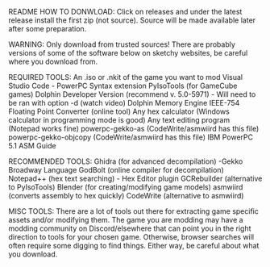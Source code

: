 README
HOW TO DONWLOAD: 
Click on releases and under the latest release install the first zip (not source).
Source will be made available later after some preparation.

WARNING: Only download from trusted sources!
There are probably versions of some of the software below
on sketchy websites, be careful where you download from.

REQUIRED TOOLS:
An .iso or .nkit of the game you want to mod
Visual Studio Code
    - PowerPC Syntax extension
PyIsoTools (for GameCube games)
Dolphin Developer Version (recommend v. 5.0-5971)
    - Will need to be ran with option -d (watch video)
Dolphin Memory Engine
IEEE-754 Floating Point Converter (online tool)
Any hex calculator (Windows calculator in programming mode is good)
Any text editing program (Notepad works fine)
powerpc-gekko-as (CodeWrite/asmwiird has this file)
powerpc-gekko-objcopy (CodeWrite/asmwiird has this file)
IBM PowerPC 5.1 ASM Guide

RECOMMENDED TOOLS:
Ghidra (for advanced decompilation)
    -Gekko Broadway Language
GodBolt (online compiler for decompilation)
Notepad++ (hex text searching)
    - Hex Editor plugin
GCRebuilder (alternative to PyIsoTools)
Blender (for creating/modifying game models)
asmwiird (converts assembly to hex quickly)
CodeWrite (alternative to asmwiird)

MISC TOOLS:
There are a lot of tools out there for 
extracting game specific assets and/or modifying them.
The game you are modding may have a modding community on Discord/elsewhere 
that can point you in the right direction to tools for your chosen game.
Otherwise, browser searches will often require some digging to find things.
Either way, be careful about what you download.

